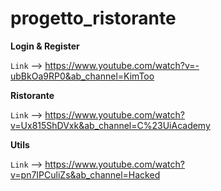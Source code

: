 # progetto_ristorante

**Login & Register**

`Link` --> https://www.youtube.com/watch?v=-ubBkOa9RP0&ab_channel=KimToo

**Ristorante**

`Link` --> https://www.youtube.com/watch?v=Ux815ShDVxk&ab_channel=C%23UiAcademy

**Utils**

`Link` --> https://www.youtube.com/watch?v=pn7IPCuliZs&ab_channel=Hacked 

